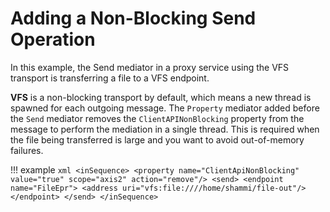 # Adding a Non-Blocking Send Operation

In this example, the Send mediator in a proxy service using the VFS transport is transferring a file to a VFS endpoint. 

**VFS** is a non-blocking transport by default, which means a new thread is spawned for each outgoing message. The `Property` mediator added before the `Send` mediator removes the `ClientAPINonBlocking` property from the message to perform the mediation in a single thread. This is required when the file being transferred is large and you want to avoid out-of-memory failures.

!!! example
    ```xml
    <inSequence>
       <property name="ClientApiNonBlocking"
               value="true"
               scope="axis2"
               action="remove"/>
       <send>
          <endpoint name="FileEpr">
             <address uri="vfs:file:////home/shammi/file-out"/>
          </endpoint>
       </send>
    </inSequence>
    ```
